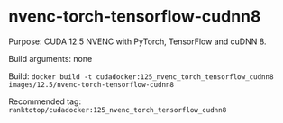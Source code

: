 # nvenc-torch-tensorflow-cudnn8

Purpose: CUDA 12.5 NVENC with PyTorch, TensorFlow and cuDNN 8.

Build arguments: none

Build: `docker build -t cudadocker:125_nvenc_torch_tensorflow_cudnn8 images/12.5/nvenc-torch-tensorflow-cudnn8`

Recommended tag: `ranktotop/cudadocker:125_nvenc_torch_tensorflow_cudnn8`

